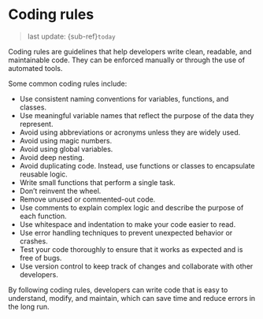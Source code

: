 # Coding rules
> last update: {sub-ref}`today`

Coding rules are guidelines that help developers write clean, readable, and maintainable code. They can be enforced manually or through the use of automated tools.

Some common coding rules include:

- Use consistent naming conventions for variables, functions, and classes.
- Use meaningful variable names that reflect the purpose of the data they represent.
- Avoid using abbreviations or acronyms unless they are widely used.
- Avoid using magic numbers.
- Avoid using global variables.
- Avoid deep nesting.
- Avoid duplicating code. Instead, use functions or classes to encapsulate reusable logic.
- Write small functions that perform a single task.
- Don’t reinvent the wheel.
- Remove unused or commented-out code.
- Use comments to explain complex logic and describe the purpose of each function.
- Use whitespace and indentation to make your code easier to read.
- Use error handling techniques to prevent unexpected behavior or crashes.
- Test your code thoroughly to ensure that it works as expected and is free of bugs.
- Use version control to keep track of changes and collaborate with other developers.

By following coding rules, developers can write code that is easy to understand, modify, and maintain, which can save time and reduce errors in the long run.